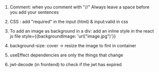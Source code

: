 1. Comment:
   when you comment with "//" Always leave a space before you add your sentences

2. CSS : add "required" in the input (html) & input:valid in css

3. To add an image as background in a div: add an inline style in the react js file style={{backgroundImage: 'url("image.jpg")'}}

4. background-size: cover -> resize the image to fint in container

5. useEffect dependencies are only the things that change

6. jwt-decode (in frontend) to check if the jwt has expired